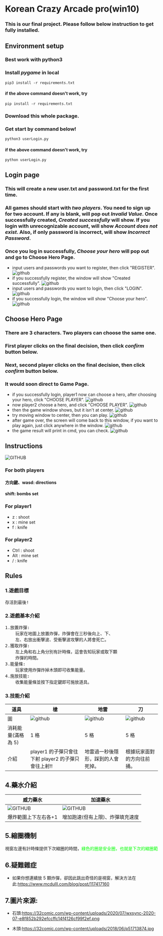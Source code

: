 # Korean Crazy Arcade pro(win10)

### This is our final project. Please follow below instruction to get fully installed.

## Environment setup

### Best work with python3

### Install _pygame_ in local

```
pip3 install -r requirements.txt
```

#### if the above command doesn't work, try

```
pip install -r requirements.txt
```

### Download this whole package.

### Get start by command below!

```
python3 userLogin.py
```

#### if the above command doesn't work, try

```
python userLogin.py
```

## Login page

### This will create a new user.txt and password.txt for the first time.

### All games should start with _two players_. You need to sign up for two account. If any is blank, will pop out _Invalid Value_. Once successfully created, _Created successfully_ will show. If you login with unrecognizable account, will show _Account does not exist_. Also, if only password is incorrect, will show _Incorrect Password_.

### Once you log in successfully, _Choose your hero_ will pop out and go to Choose Hero Page.

- input users and passwords you want to register, then click "REGISTER".
  ![github](<操作畫面/2022-01-20%20(1).png>)
- if you successfully register, the window will show "Created successfully".
  ![github](<操作畫面/2022-01-20%20(2).png>)
- input users and passwords you want to login, then click "LOGIN".
  ![github](<操作畫面/2022-01-20%20(3).png>)
- if you successfully login, the window will show "Choose your hero".
  ![github](<操作畫面/2022-01-20%20(4).png>)

## Choose Hero Page

### There are 3 characters. Two players can choose the same one.

### First player clicks on the final decision, then click _confirm_ button below.

### Next, second player clicks on the final decision, then click _confirm_ button below.

### It would soon direct to Game Page.

- if you successfully login, player1 now can choose a hero, after choosing your hero, click "CHOOSE PLAYER".
  ![github](<操作畫面/2022-01-20%20(9).png>)
- now player2 choose a hero, and click "CHOOSE PLAYER".
  ![github](<操作畫面/2022-01-20%20(6).png>)
- then the game window shows, but it isn't at center.
  ![github](<操作畫面/2022-01-20%20(7).png>)
- try moving window to center, then you can play.
  ![github](<操作畫面/2022-01-20%20(8).png>)
- after game over, the screen will come back to this window, if you want to play again, just click anywhere in the window.
  ![github](<操作畫面/2022-01-20%20(6).png>)
- the game result will print in cmd, you can check.
  ![github](<操作畫面/2022-01-20%20(12).png>)

## Instructions

![GITHUB](道具包/操作說明.jpg)

### For both players

#### 方向鍵、wasd: directions

#### shift: bombs set

### For player1

- z : shoot
- x : mine set
- f : knife

### For player2

- Ctrl : shoot
- Alt : mine set
- / : knife

## Rules

### 1.遊戲目標

<pre>
存活到最後!
</pre>

### 2.遊戲基本介紹

<pre>
1.放置炸彈:
    玩家在地圖上放置炸彈，炸彈會在三秒後向上、下、
    左、右放出衝擊波、受衝擊波攻擊的人將會死亡。
2.獲取炸彈:
    左上角和右上角分別有計時條，這會告知玩家或取下顆 
    炸彈的時間。
3.能量條:
    玩家使用炸彈炸掉木頭即可收集能量。
4.施放技能:
    收集能量條並按下指定鍵即可施放道具。
</pre>

### 3.技能介紹

| 道具               | 槍                                                  | 地雷                               | 刀                         |
| ------------------ | --------------------------------------------------- | ---------------------------------- | -------------------------- |
| 圖                 | ![github](道具包/槍槍.png)                          | ![github](道具包/地雷.png)         | ![github](道具包/刀子.png) |
| 消耗能量(滿格為 5) | 1 格                                                | 5 格                               | 5 格                       |
| 介紹               | player1 的子彈只會往下射 player2 的子彈只會往上射!! | 地雷過一秒後隱形，踩到的人會死掉。 | 根據玩家面對的方向往前捅。 |

## 4.藥水介紹

| 威力藥水                       | 加速藥水                         |
| ------------------------------ | -------------------------------- |
| ![GITHUB](道具包/威力藥水.png) | ![GITHUB](道具包/加速藥水.png)   |
| 爆炸範圍上下左右各+1           | 增加跑速(但有上限)、炸彈填充速度 |

## 5.縮圈機制

<pre>
視窗左邊有計時條提供下次縮圈的時間，<font color=#00FF00>綠色的圈是安全圈，也就是下次的縮圈範圍</font>，<font color=#FF0000>紅色的圈是毒圈，跑出圈外就死了!!</font>
</pre>

## 6.疑難雜症

- 如果你想連續放 5 顆炸彈，卻因此跳出奇怪的是視窗，解決方法在此:https://www.mcdulll.com/blog/post/117417160

## 7.圖片來源:

- 石頭:https://32comic.com/wp-content/uploads/2020/07/wxsync-2020-07-e8f852b292efccffc14f4126cf99f2ef.png

- 木頭:https://32comic.com/wp-content/uploads/2018/06/p51713874.jpg
